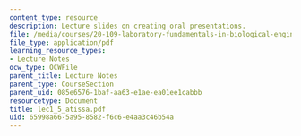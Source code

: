 ```yaml
---
content_type: resource
description: Lecture slides on creating oral presentations.
file: /media/courses/20-109-laboratory-fundamentals-in-biological-engineering-fall-2007/65998a665a958582f6c6e4aa3c46b54a_lec1_5_atissa.pdf
file_type: application/pdf
learning_resource_types:
- Lecture Notes
ocw_type: OCWFile
parent_title: Lecture Notes
parent_type: CourseSection
parent_uid: 085e6576-1baf-aa63-e1ae-ea01ee1cabbb
resourcetype: Document
title: lec1_5_atissa.pdf
uid: 65998a66-5a95-8582-f6c6-e4aa3c46b54a
---
```

